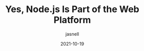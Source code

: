 ---
author: jasnell
date: 2021-10-19
permalink: false
publisher: nearform
tags:
  - videos
  - nodejs
  - web-platform
target_url: https://www.youtube.com/watch?v=ZldXkyNS-WM
title: Yes, Node.js Is Part of the Web Platform
---